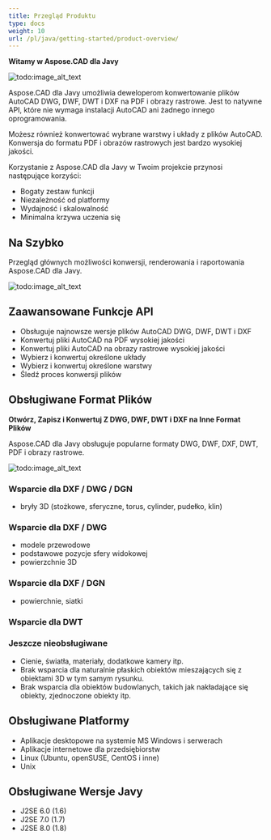 ```yaml
---
title: Przegląd Produktu
type: docs
weight: 10
url: /pl/java/getting-started/product-overview/
---
```


**Witamy w Aspose.CAD dla Javy**

![todo:image_alt_text](https://i.imgur.com/qHeCKck.png)

Aspose.CAD dla Javy umożliwia deweloperom konwertowanie plików AutoCAD DWG, DWF, DWT i DXF na PDF i obrazy rastrowe. Jest to natywne API, które nie wymaga instalacji AutoCAD ani żadnego innego oprogramowania.

Możesz również konwertować wybrane warstwy i układy z plików AutoCAD. Konwersja do formatu PDF i obrazów rastrowych jest bardzo wysokiej jakości.

Korzystanie z Aspose.CAD dla Javy w Twoim projekcie przynosi następujące korzyści:

- Bogaty zestaw funkcji
- Niezależność od platformy
- Wydajność i skalowalność
- Minimalna krzywa uczenia się

## **Na Szybko**
Przegląd głównych możliwości konwersji, renderowania i raportowania Aspose.CAD dla Javy.

![todo:image_alt_text](https://i.imgur.com/vLNnhkj.png)
## **Zaawansowane Funkcje API**
- Obsługuje najnowsze wersje plików AutoCAD DWG, DWF, DWT i DXF
- Konwertuj pliki AutoCAD na PDF wysokiej jakości
- Konwertuj pliki AutoCAD na obrazy rastrowe wysokiej jakości
- Wybierz i konwertuj określone układy
- Wybierz i konwertuj określone warstwy
- Śledź proces konwersji plików
## **Obsługiwane Format Plików**
**Otwórz, Zapisz i Konwertuj Z DWG, DWF, DWT i DXF na Inne Format Plików**

Aspose.CAD dla Javy obsługuje popularne formaty DWG, DWF, DXF, DWT, PDF i obrazy rastrowe.

![todo:image_alt_text](/_assets/java/product-overview_1.png)
### **Wsparcie dla DXF / DWG / DGN**
- bryły 3D (stożkowe, sferyczne, torus, cylinder, pudełko, klin)
### **Wsparcie dla DXF / DWG**
- modele przewodowe
- podstawowe pozycje sfery widokowej
- powierzchnie 3D
### **Wsparcie dla DXF / DGN**
- powierchnie, siatki
### **Wsparcie dla DWT**

### **Jeszcze nieobsługiwane**
- Cienie, światła, materiały, dodatkowe kamery itp.
- Brak wsparcia dla naturalnie płaskich obiektów mieszających się z obiektami 3D w tym samym rysunku.
- Brak wsparcia dla obiektów budowlanych, takich jak nakładające się obiekty, zjednoczone obiekty itp.
## **Obsługiwane Platformy**
- Aplikacje desktopowe na systemie MS Windows i serwerach
- Aplikacje internetowe dla przedsiębiorstw
- Linux (Ubuntu, openSUSE, CentOS i inne)
- Unix
## **Obsługiwane Wersje Javy**
- J2SE 6.0 (1.6)
- J2SE 7.0 (1.7)
- J2SE 8.0 (1.8)
